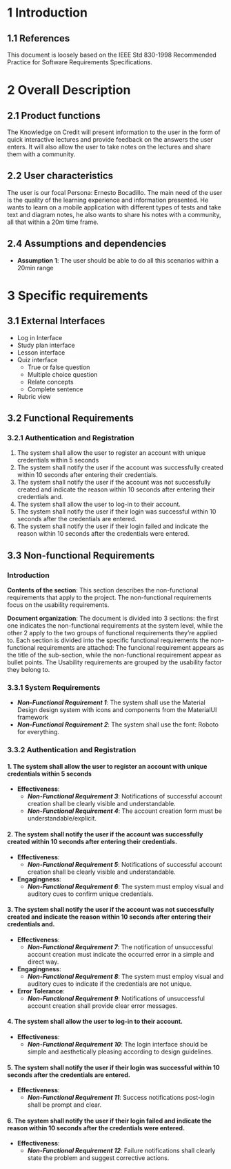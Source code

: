 
# 1 Introduction 

## 1.1 References 

This document is loosely based on the IEEE Std 830-1998 Recommended Practice for Software Requirements Specifications.  

# 2 Overall Description 

## 2.1 Product functions 

The Knowledge on Credit will present information to the user in the form of quick interactive lectures and provide feedback on the answers the user enters. It will also allow the user to take notes on the lectures and share them with a community.  


## 2.2 User characteristics 

The user is our focal Persona: Ernesto Bocadillo. The main need of the user is the quality of the learning experience and information presented. He wants to learn on a mobile application with different types of tests and take text and diagram notes, he also wants to share his notes with a community, all that within a 20m time frame.  


## 2.4 Assumptions and dependencies 

- **Assumption 1**: The user should be able to do all this scenarios within a 20min range

# 3 Specific requirements  
 
## 3.1 External Interfaces 
- Log in Interface 
- Study plan interface 
- Lesson interface  
- Quiz interface
  - True or false question
  - Multiple choice question
  - Relate concepts
  - Complete sentence
- Rubric view
  
## 3.2 Functional Requirements

### 3.2.1 Authentication and Registration

1. The system shall allow the user to register an account with unique credentials within 5 seconds
2. The system shall notify the user if the account was successfully created within 10 seconds after entering their credentials.
3. The system shall notify the user if the account was not successfully created and indicate the reason within 10 seconds after entering their credentials and.
4. The system shall allow the user to log-in to their account.
5. The system shall notify the user if their login was successful within 10 seconds after the credentials are entered.
6. The system shall notify the user if their login failed and indicate the reason within 10 seconds after the credentials were entered.

## 3.3 Non-functional Requirements
### Introduction

**Contents of the section**: This section describes the non-functional requirements that apply to the project. The non-functional requirements focus on the usability requirements.

**Document organization**: The document is divided into 3 sections: the first one indicates the non-functional requirements at the system level, while the other 2 apply to the two groups of functional requirements they’re applied to. Each section is divided into the specific functional requirements the non-functional requirements are attached: The funcional requirement appears as the title of the sub-section, while the non-functional requirement appear as bullet points. The Usability requirements are grouped by the usability factor they belong to. 

### 3.3.1 System Requirements

- ***Non-Functional Requirement 1***: The system shall use the Material Design design system with icons and components from the MaterialUI framework
- ***Non-Functional Requirement 2***: The system shall use the font: Roboto for everything.

### 3.3.2 Authentication and Registration

#### 1. The system shall allow the user to register an account with unique credentials within 5 seconds

- **Effectiveness**:
    - ***Non-Functional Requirement 3***: Notifications of successful account creation shall be clearly visible and understandable.
    - ***Non-Functional Requirement 4***: The account creation form must be understandable/explicit.

#### 2. The system shall notify the user if the account was successfully created within 10 seconds after entering their credentials.

- **Effectiveness**:
    - ***Non-Functional Requirement 5***: Notifications of successful account creation shall be clearly visible and understandable.
- **Engagingness**:
    - ***Non-Functional Requirement 6***: The system must employ visual and auditory cues to confirm unique credentials.

#### 3. The system shall notify the user if the account was not successfully created and indicate the reason within 10 seconds after entering their credentials and.

- **Effectiveness**:
    - ***Non-Functional Requirement 7***: The notification of unsuccessful account creation must indicate the occurred error in a simple and direct way.
- **Engagingness**:
    - ***Non-Functional Requirement 8***: The system must employ visual and auditory cues to indicate if the credentials are not unique.
- **Error Tolerance**:
    - ***Non-Functional Requirement 9***: Notifications of unsuccessful account creation shall provide clear error messages.

#### 4. The system shall allow the user to log-in to their account.

- **Effectiveness**:
    - ***Non-Functional Requirement 10***: The login interface should be simple and aesthetically pleasing according to design guidelines.

#### 5. The system shall notify the user if their login was successful within 10 seconds after the credentials are entered.

- **Effectiveness**:
    - ***Non-Functional Requirement 11***: Success notifications post-login shall be prompt and clear.

#### 6. The system shall notify the user if their login failed and indicate the reason within 10 seconds after the credentials were entered.

- **Effectiveness**:
    - ***Non-Functional Requirement 12***: Failure notifications shall clearly state the problem and suggest corrective actions.

